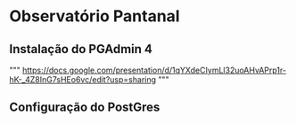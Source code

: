 # Observatório Pantanal

## Instalação do PGAdmin 4

"""
https://docs.google.com/presentation/d/1qYXdeCIymLl32uoAHvAPrp1r-hK-_4Z8InG7sHEo6vc/edit?usp=sharing
"""

## Configuração do PostGres


